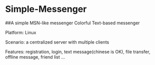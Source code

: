 Simple-Messenger
================

##A simple MSN-like messenger
Colorful Text-based messenger  

Platform: Linux  

Scenario: a centralized server with multiple clients  

Features: registration, login, text message(chinese is OK), file transfer, offline message, friend list ...
